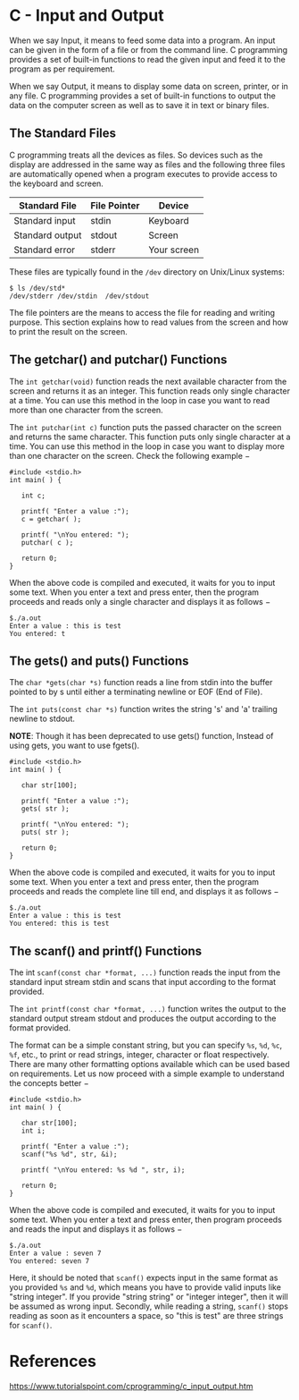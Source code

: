 # C - Input and Output

When we say Input, it means to feed some data into a program. An input can be given in the form of a file or from the command line. C programming provides a set of built-in functions to read the given input and feed it to the program as per requirement.

When we say Output, it means to display some data on screen, printer, or in any file. C programming provides a set of built-in functions to output the data on the computer screen as well as to save it in text or binary files.

## The Standard Files
C programming treats all the devices as files. So devices such as the display are addressed in the same way as files and the following three files are automatically opened when a program executes to provide access to the keyboard and screen.

| Standard File |	File Pointer |	Device
| ----- | ----- | -----
|Standard input	|stdin | Keyboard
|Standard output |stdout	| Screen
|Standard error	| stderr | Your screen

These files are typically found in the `/dev` directory on Unix/Linux systems:
```
$ ls /dev/std*
/dev/stderr	/dev/stdin	/dev/stdout
```

The file pointers are the means to access the file for reading and writing purpose. This section explains how to read values from the screen and how to print the result on the screen.

## The getchar() and putchar() Functions
The `int getchar(void)` function reads the next available character from the screen and returns it as an integer. This function reads only single character at a time. You can use this method in the loop in case you want to read more than one character from the screen.

The `int putchar(int c)` function puts the passed character on the screen and returns the same character. This function puts only single character at a time. You can use this method in the loop in case you want to display more than one character on the screen. Check the following example −
```
#include <stdio.h>
int main( ) {

   int c;

   printf( "Enter a value :");
   c = getchar( );

   printf( "\nYou entered: ");
   putchar( c );

   return 0;
}
```
When the above code is compiled and executed, it waits for you to input some text. When you enter a text and press enter, then the program proceeds and reads only a single character and displays it as follows −
```
$./a.out
Enter a value : this is test
You entered: t
```

## The gets() and puts() Functions
The `char *gets(char *s)` function reads a line from stdin into the buffer pointed to by s until either a terminating newline or EOF (End of File).

The `int puts(const char *s)` function writes the string 's' and 'a' trailing newline to stdout.

**NOTE**: Though it has been deprecated to use gets() function, Instead of using gets, you want to use fgets().
```
#include <stdio.h>
int main( ) {

   char str[100];

   printf( "Enter a value :");
   gets( str );

   printf( "\nYou entered: ");
   puts( str );

   return 0;
}
```
When the above code is compiled and executed, it waits for you to input some text. When you enter a text and press enter, then the program proceeds and reads the complete line till end, and displays it as follows −
```
$./a.out
Enter a value : this is test
You entered: this is test
```

## The scanf() and printf() Functions
The int `scanf(const char *format, ...)` function reads the input from the standard input stream stdin and scans that input according to the format provided.

The `int printf(const char *format, ...)` function writes the output to the standard output stream stdout and produces the output according to the format provided.

The format can be a simple constant string, but you can specify `%s`, `%d`, `%c`, `%f`, etc., to print or read strings, integer, character or float respectively. There are many other formatting options available which can be used based on requirements. Let us now proceed with a simple example to understand the concepts better −
```
#include <stdio.h>
int main( ) {

   char str[100];
   int i;

   printf( "Enter a value :");
   scanf("%s %d", str, &i);

   printf( "\nYou entered: %s %d ", str, i);

   return 0;
}
```
When the above code is compiled and executed, it waits for you to input some text. When you enter a text and press enter, then program proceeds and reads the input and displays it as follows −
```
$./a.out
Enter a value : seven 7
You entered: seven 7
```
Here, it should be noted that `scanf()` expects input in the same format as you provided `%s` and `%d`, which means you have to provide valid inputs like "string integer". If you provide "string string" or "integer integer", then it will be assumed as wrong input. Secondly, while reading a string, `scanf()` stops reading as soon as it encounters a space, so "this is test" are three strings for `scanf()`.

# References
https://www.tutorialspoint.com/cprogramming/c_input_output.htm
